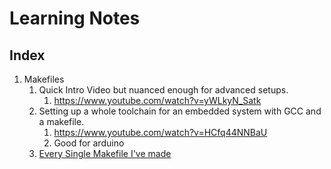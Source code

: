 # Learning Notes


## Index
1. Makefiles
   1. Quick Intro Video but nuanced enough for advanced setups. 
      1. https://www.youtube.com/watch?v=yWLkyN_Satk
   2. Setting up a whole toolchain for an embedded system with GCC and a makefile. 
      1. https://www.youtube.com/watch?v=HCfq44NNBaU
      2. Good for arduino
   3. [Every Single Makefile I've made](/makefiles)